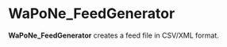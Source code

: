 # WaPoNe_FeedGenerator

**WaPoNe_FeedGenerator** creates a feed file in CSV/XML format.

<br /><br />
